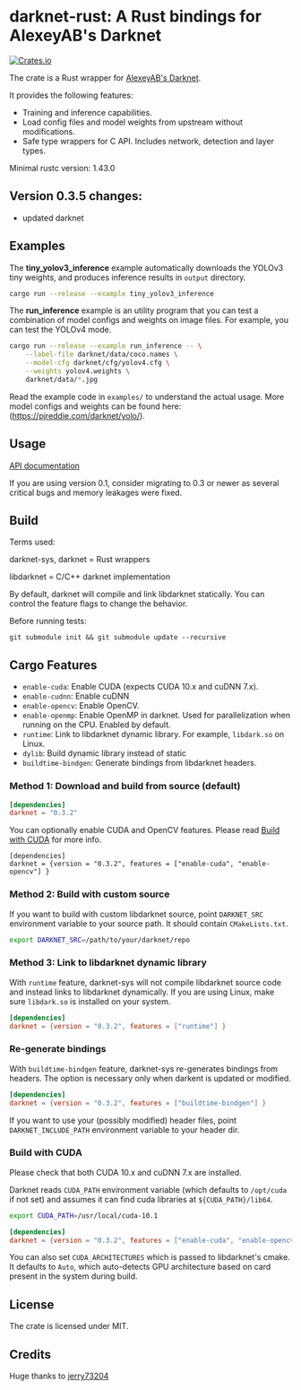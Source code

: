 # darknet-rust: A Rust bindings for AlexeyAB's Darknet

[![Crates.io](https://img.shields.io/crates/v/darknet?style=for-the-badge)](https://crates.io/crates/darknet)

The crate is a Rust wrapper for [AlexeyAB's Darknet](https://github.com/AlexeyAB/darknet).

It provides the following features:

- Training and inference capabilities.
- Load config files and model weights from upstream without modifications.
- Safe type wrappers for C API. Includes network, detection and layer types.

Minimal rustc version: 1.43.0

## Version 0.3.5 changes:

- updated darknet

## Examples

The **tiny_yolov3_inference** example automatically downloads the YOLOv3 tiny weights, and produces inference results in `output` directory.

```sh
cargo run --release --example tiny_yolov3_inference
```

The **run_inference** example is an utility program that you can test a combination of model configs and weights on image files. For example, you can test the YOLOv4 mode.

```sh
cargo run --release --example run_inference -- \
    --label-file darknet/data/coco.names \
    --model-cfg darknet/cfg/yolov4.cfg \
    --weights yolov4.weights \
    darknet/data/*.jpg
```

Read the example code in `examples/` to understand the actual usage. More model configs and weights can be found here: (https://pjreddie.com/darknet/yolo/).

## Usage

[API documentation](https://docs.rs/darknet)

If you are using version 0.1, consider migrating to 0.3 or newer as several critical bugs and memory leakages were fixed.

## Build

Terms used:

darknet-sys, darknet = Rust wrappers

libdarknet = C/C++ darknet implementation

By default, darknet will compile and link libdarknet statically. You can control the feature flags to change the behavior.

Before running tests:

`git submodule init && git submodule update --recursive`


## Cargo Features

- `enable-cuda`: Enable CUDA (expects CUDA 10.x and cuDNN 7.x).
- `enable-cudnn`: Enable cuDNN
- `enable-opencv`: Enable OpenCV.
- `enable-openmp`: Enable OpenMP in darknet. Used for parallelization when running on the CPU. Enabled by default.
- `runtime`: Link to libdarknet dynamic library. For example, `libdark.so` on Linux.
- `dylib`: Build dynamic library instead of static
- `buildtime-bindgen`: Generate bindings from libdarknet headers.

### Method 1: Download and build from source (default)

```toml
[dependencies]
darknet = "0.3.2"
```
You can optionally enable CUDA and OpenCV features. Please read [Build with CUDA](#build-with-cuda) for more info.

```toml[dependencies]
[dependencies]
darknet = {version = "0.3.2", features = ["enable-cuda", "enable-opencv"] }
```
### Method 2: Build with custom source

If you want to build with custom libdarknet source, point `DARKNET_SRC` environment variable to your source path. It should contain `CMakeLists.txt`.

```sh
export DARKNET_SRC=/path/to/your/darknet/repo
```
### Method 3: Link to libdarknet dynamic library

With `runtime` feature, darknet-sys will not compile libdarknet source code and instead links to libdarknet dynamically. If you are using Linux, make sure `libdark.so` is installed on your system.

```toml
[dependencies]
darknet = {version = "0.3.2", features = ["runtime"] }
```
### Re-generate bindings

With `buildtime-bindgen` feature, darknet-sys re-generates bindings from headers. The option is necessary only when darkent is updated or modified.

```toml
[dependencies]
darknet = {version = "0.3.2", features = ["buildtime-bindgen"] }
```
If you want to use your (possibly modified) header files, point `DARKNET_INCLUDE_PATH` environment variable to your header dir.

### Build with CUDA

Please check that both CUDA 10.x and cuDNN 7.x are installed.

Darknet reads `CUDA_PATH` environment variable (which defaults to `/opt/cuda` if not set) and assumes it can find cuda libraries at `${CUDA_PATH}/lib64`.

```sh
export CUDA_PATH=/usr/local/cuda-10.1
```

```toml
[dependencies]
darknet = {version = "0.3.2", features = ["enable-cuda", "enable-opencv"] }
```
You can also set `CUDA_ARCHITECTURES` which is passed to libdarknet's cmake. It defaults to `Auto`, which auto-detects GPU architecture based on card present in the system during build.

## License

The crate is licensed under MIT.

## Credits
Huge thanks to [jerry73204](https://github.com/jerry73204)
